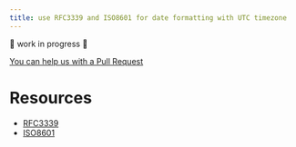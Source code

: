 ```yaml
---
title: use RFC3339 and ISO8601 for date formatting with UTC timezone
---
```


🚧 work in progress 🚧

[You can help us with a Pull Request](https://github.com/marmicode/rest-api-checklist/edit/master/content/naming-conventions/datetime-format.md)

# Resources

- [RFC3339](https://tools.ietf.org/html/rfc3339)
- [ISO8601](https://en.wikipedia.org/wiki/ISO_8601)

